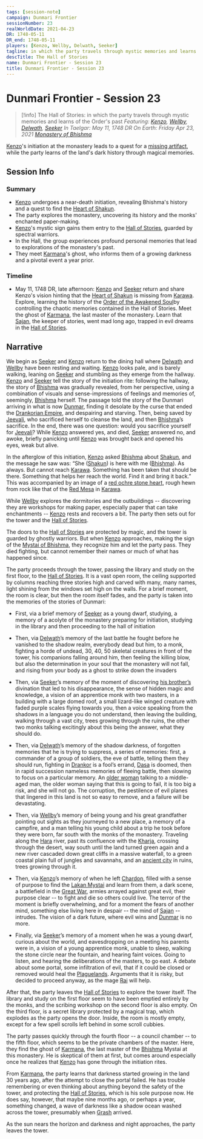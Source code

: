 ```yaml
---
tags: [session-note]
campaign: Dunmari Frontier
sessionNumber: 23
realWorldDate: 2021-04-23
DR: 1748-05-11
DR_end: 1748-05-11
players: [Kenzo, Wellby, Delwath, Seeker]
tagline: in which the party travels through mystic memories and learns of the Order's past
descTitle: The Hall of Stories
name: Dunmari Frontier - Session 23
title: Dunmari Frontier - Session 23
---
```

# Dunmari Frontier - Session 23

>[!info] The Hall of Stories: in which the party travels through mystic memories and learns of the Order's past
> *Featuring: [Kenzo](<../../../people/pcs/dunmar-fellowship/kenzo.md>), [Wellby](<../../../people/pcs/dunmar-fellowship/wellby.md>), [Delwath](<../../../people/pcs/dunmar-fellowship/delwath.md>), [Seeker](<../../../people/pcs/dunmar-fellowship/seeker.md>)*
> *In Taelgar: May 11, 1748 DR*
> *On Earth: Friday Apr 23, 2021*
> *[Monastery of Bhishma](<../../../gazetteer/greater-dunmar/dunmari-basin/monastery-of-bhishma.md>)*

[Kenzo](<../../../people/pcs/dunmar-fellowship/kenzo.md>)'s initiation at the monastery leads to a quest for a [missing artifact](<../../../things/artifacts-of-power/heart-of-shakun.md>), while the party learns of the land's dark history through magical memories.
## Session Info
### Summary
- [Kenzo](<../../../people/pcs/dunmar-fellowship/kenzo.md>) undergoes a near-death initiation, revealing Bhishma's history and a quest to find the [Heart of Shakun](<../../../things/artifacts-of-power/heart-of-shakun.md>).
- The party explores the monastery, uncovering its history and the monks' enchanted paper-making.
- [Kenzo](<../../../people/pcs/dunmar-fellowship/kenzo.md>)'s mystic sign gains them entry to the [Hall of Stories](<../../../gazetteer/greater-dunmar/dunmari-basin/hall-of-stories.md>), guarded by spectral warriors.
- In the Hall, the group experiences profound personal memories that lead to explorations of the monastery's past.
- They meet [Karmana](<../../../people/dunmari/karmana.md>)'s ghost, who informs them of a growing darkness and a pivotal event a year prior.

### Timeline
- May 11, 1748 DR, late afternoon: [Kenzo](<../../../people/pcs/dunmar-fellowship/kenzo.md>) and [Seeker](<../../../people/pcs/dunmar-fellowship/seeker.md>) return and share Kenzo's vision hinting that the [Heart of Shakun](<../../../things/artifacts-of-power/heart-of-shakun.md>) is missing from [Karawa](<../../../gazetteer/greater-dunmar/realms/dunmar/eastern-dunmar/karawa.md>). Explore, learning the history of the [Order of the Awakened Soul](<../../../groups/dunmari-mystery-cults/order-of-the-awakened-soul.md>)by controlling the chaotic memories contained in the Hall of Stories. Meet the ghost of [Karmana](<../../../people/dunmari/karmana.md>), the last master of the monastery. Learn that [Sajan](<../../../people/dunmari/sajan.md>), the keeper of stories, went mad long ago, trapped in evil dreams in the [Hall of Stories](<../../../gazetteer/greater-dunmar/dunmari-basin/hall-of-stories.md>).


## Narrative
We begin as [Seeker](<../../../people/pcs/dunmar-fellowship/seeker.md>) and [Kenzo](<../../../people/pcs/dunmar-fellowship/kenzo.md>) return to the dining hall where [Delwath](<../../../people/pcs/dunmar-fellowship/delwath.md>) and [Wellby](<../../../people/pcs/dunmar-fellowship/wellby.md>) have been resting and waiting. [Kenzo](<../../../people/pcs/dunmar-fellowship/kenzo.md>) looks pale, and is barely walking, leaning on [Seeker](<../../../people/pcs/dunmar-fellowship/seeker.md>) and stumbling as they emerge from the hallway. [Kenzo](<../../../people/pcs/dunmar-fellowship/kenzo.md>) and [Seeker](<../../../people/pcs/dunmar-fellowship/seeker.md>) tell the story of the initiation rite: following the hallway, the story of [Bhishma](<../../../cosmology/gods/incorporeal-gods/dunmari/bhishma.md>) was gradually revealed, from her perspective, using a combination of visuals and sense-impressions of feelings and memories of, seemingly, [Bhishma](<../../../cosmology/gods/incorporeal-gods/dunmari/bhishma.md>) herself. The passage told the story of the Dunmari arriving in what is now [Dunmar](<../../../gazetteer/greater-dunmar/realms/dunmar/dunmar.md>), finding it desolate by the curse that ended the [Drankorian Empire](<../../../history/drankorian-era/drankorian-empire.md>), and despairing and starving. Then, being saved by [Jeevali](<../../../cosmology/gods/incorporeal-gods/dunmari/jeevali.md>), who sacrificed herself to cleanse the land, and then [Bhishma](<../../../cosmology/gods/incorporeal-gods/dunmari/bhishma.md>)’s sacrifice. In the end, there was one question: would you sacrifice yourself for [Jeevali](<../../../cosmology/gods/incorporeal-gods/dunmari/jeevali.md>)? While [Kenzo](<../../../people/pcs/dunmar-fellowship/kenzo.md>) answered yes, and died, [Seeker](<../../../people/pcs/dunmar-fellowship/seeker.md>) answered no, and awoke, briefly panicking until [Kenzo](<../../../people/pcs/dunmar-fellowship/kenzo.md>) was brought back and opened his eyes, weak but alive. 

In the afterglow of this initiation, [Kenzo](<../../../people/pcs/dunmar-fellowship/kenzo.md>) asked [Bhishma](<../../../cosmology/gods/incorporeal-gods/dunmari/bhishma.md>) about [Shakun](<../../../cosmology/gods/incorporeal-gods/dunmari/shakun.md>), and the message he saw was: “She ([Shakun](<../../../cosmology/gods/incorporeal-gods/dunmari/shakun.md>)) is here with me ([Bhishma](<../../../cosmology/gods/incorporeal-gods/dunmari/bhishma.md>)). As always. But cannot reach [Karawa](<../../../gazetteer/greater-dunmar/realms/dunmar/eastern-dunmar/karawa.md>). Something has been taken that should be there. Something that helps her reach the world. Find it and bring it back.” This was accompanied by an image of a [red ochre stone heart](<../../../things/artifacts-of-power/heart-of-shakun.md>), rough hewn from rock like that of the [Red Mesa](<../../../gazetteer/greater-dunmar/realms/dunmar/eastern-dunmar/red-mesa.md>) in [Karawa](<../../../gazetteer/greater-dunmar/realms/dunmar/eastern-dunmar/karawa.md>). 

While [Wellby](<../../../people/pcs/dunmar-fellowship/wellby.md>) explores the dormitories and the outbuildings -- discovering they are workshops for making paper, especially paper that can take enchantments -- [Kenzo](<../../../people/pcs/dunmar-fellowship/kenzo.md>) rests and recovers a bit. The party then sets out for the tower and the [Hall of Stories](<../../../gazetteer/greater-dunmar/dunmari-basin/hall-of-stories.md>).

The doors to the [Hall of Stories](<../../../gazetteer/greater-dunmar/dunmari-basin/hall-of-stories.md>) are protected by magic, and the tower is guarded by ghostly warriors. But when [Kenzo](<../../../people/pcs/dunmar-fellowship/kenzo.md>) approaches, making the sign of the [Mystai of Bhishma](<../../../groups/dunmari-mystery-cults/order-of-the-awakened-soul.md>), they recognize him and let the party pass. They died fighting, but cannot remember their names or much of what has happened since.

The party proceeds through the tower, passing the library and study on the first floor, to the [Hall of Stories](<../../../gazetteer/greater-dunmar/dunmari-basin/hall-of-stories.md>). It is a vast open room, the ceiling supported by columns reaching three stories high and carved with many, many names, light shining from the windows set high on the walls. For a brief moment, the room is clear, but then the room itself fades, and the party is taken into the memories of the stories of Dunmari:

- First, via a brief memory of [Seeker](<../../../people/pcs/dunmar-fellowship/seeker.md>) as a young dwarf, studying, a memory of a acolyte of the monastery preparing for initiation, studying in the library and then proceeding to the hall of initiation

- Then, via [Delwath](<../../../people/pcs/dunmar-fellowship/delwath.md>)’s memory of the last battle he fought before he vanished to the shadow realm, everybody dead but him, to a monk, fighting a horde of undead, 30, 40, 50 skeletal creatures in front of the tower, his companions falling around him, then feeling the killing blow, but also the determination in your soul that the monastery will not fall, and rising from your body as a ghost to strike down the invaders

- Then, via [Seeker](<../../../people/pcs/dunmar-fellowship/seeker.md>)’s memory of the moment of discovering [his brother’s](<../../../people/dwarves/frankar.md>) divination that led to his disappearance, the sense of hidden magic and knowledge, a vision of an apprentice monk with two masters, in a building with a large domed roof, a small lizard-like winged creature with faded purple scales flying towards you, then a voice speaking from the shadows in a language you do not understand, then leaving the building, walking through a vast city, trees growing through the ruins, the other two monks talking excitingly about this being the answer, what they should do.

- Then, via [Delwath](<../../../people/pcs/dunmar-fellowship/delwath.md>)’s memory of the shadow darkness, of forgotten memories that he is trying to suppress, a series of memories: first, a commander of a group of soldiers, the eve of battle, telling them they should run, fighting in [Drankor](<../../../history/drankorian-era/drankor.md>) is a fool’s errand, [Dasa](<../../../people/historical-figures/dunmari-rulers/dasa.md>) is doomed, then in rapid succession nameless memories of fleeing battle, then slowing to focus on a particular memory. An [older woman](<../../../people/dunmari/saka.md>) talking to a middle-aged man, the older woman saying that this is going to fail, it is too big a risk, and she will not go. The corruption, the pestilence of evil planes that lingered in this land is not so easy to remove, and a failure will be devastating. 

- Then, via [Wellby](<../../../people/pcs/dunmar-fellowship/wellby.md>)’s memory of being young and his great grandfather pointing out sights as they journeyed to a new place, a memory of a campfire, and a man telling his young child about a trip he took before they were born, far south with the monks of the monastery. Traveling along the [Hara](<../../../gazetteer/greater-dunmar/rivers/hara-watershed/hara.md>) river, past its confluence with the [Kharja](<../../../gazetteer/istaros-watershed/rivers/kharja.md>), crossing through the desert, way south until the land turned green again and a new river cascaded down great cliffs in a massive waterfall, to a green coastal plain full of jungles and savannahs, and an [ancient city](<../../../history/drankorian-era/drankor.md>) in ruins, trees growing through it. 

- Then, via [Kenzo](<../../../people/pcs/dunmar-fellowship/kenzo.md>)’s memory of when he left [Chardon](<../../../gazetteer/west-coast/chardonian-empire/chardon/chardon.md>), filled with a sense of purpose to find the [Lakan Mystai](<../../../groups/dunmari-mystery-cults/lakan-mystai.md>) and learn from them, a dark scene, a battlefield in the [Great War](<../../../events/1500s/great-war.md>), armies arrayed against great evil, their purpose clear -- to fight and die so others could live. The terror of the moment is briefly overwhelming, and for a moment the fears of another mind, something else living here in despair -- the mind of [Sajan](<../../../people/dunmari/sajan.md>) -- intrudes. The vision of a dark future, where evil wins and [Dunmar](<../../../gazetteer/greater-dunmar/realms/dunmar/dunmar.md>) is no more. 

- Finally, via [Seeker](<../../../people/pcs/dunmar-fellowship/seeker.md>)’s memory of a moment when he was a young dwarf, curious about the world, and eavesdropping on a meeting his parents were in, a vision of a young apprentice monk, unable to sleep, walking the stone circle near the fountain, and hearing faint voices. Going to listen, and hearing the deliberations of the masters, to go east. A debate about some portal, some infiltration of evil, that if it could be closed or removed would heal the [Plaguelands](<../../../gazetteer/istaros-watershed/plaguelands.md>). Arguments that it is risky, but decided to proceed anyway, as the mage [Rai](<../../../people/pcs/great-war/rai.md>) will help. 

After that, the party leaves the [Hall of Stories](<../../../gazetteer/greater-dunmar/dunmari-basin/hall-of-stories.md>) to explore the tower itself. The library and study on the first floor seem to have been emptied entirely by the monks, and the scribing workshop on the second floor is also empty. On the third floor, is a secret library protected by a magical trap, which explodes as the party opens the door. Inside, the room is mostly empty, except for a few spell scrolls left behind in some scroll cubbies.

The party passes quickly through the fourth floor -- a council chamber -- to the fifth floor, which seems to be the private chambers of the master. Here, they find the ghost of [Karmana](<../../../people/dunmari/karmana.md>), the last master of the [Bhishma](<../../../cosmology/gods/incorporeal-gods/dunmari/bhishma.md>) Mystai at this monastery. He is skeptical of them at first, but comes around especially once he realizes that [Kenzo](<../../../people/pcs/dunmar-fellowship/kenzo.md>) has gone through the initiation rites. 

From [Karmana](<../../../people/dunmari/karmana.md>), the party learns that darkness started growing in the land 30 years ago, after the attempt to close the portal failed. He has trouble remembering or even thinking about anything beyond the safety of the tower, and protecting the [Hall of Stories](<../../../gazetteer/greater-dunmar/dunmari-basin/hall-of-stories.md>), which is his sole purpose now. He does say, however, that maybe nine months ago, or perhaps a year, something changed, a wave of darkness like a shadow ocean washed across the tower, presumably when [Grash](<../../../people/other-nonhumans/grash.md>) arrived. 

As the sun nears the horizon and darkness and night approaches, the party leaves the tower.

